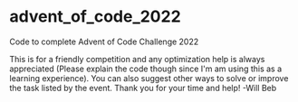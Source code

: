 # advent_of_code_2022
Code to complete Advent of Code Challenge 2022

This is for a friendly competition and any optimization help is always appreciated (Please explain the code though since I'm am using this as a learning experience). You can also suggest other ways to solve or improve the task listed by the event.
Thank you for your time and help!
-Will Beb
